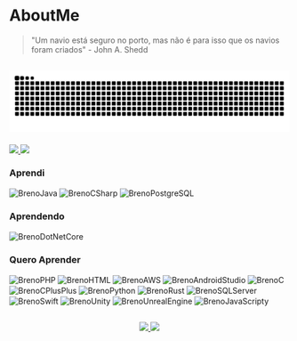 # AboutMe

> "Um navio está seguro no porto, mas não é para isso que os navios foram criados" - John A. Shedd

<div>

   ![Snake animation](https://github.com/brenoASantana/brenoASantana/blob/output/github-contribution-grid-snake.svg)
-------------------------------------------------------------------------------------------------------------------
  
  <a href="https://www.linkedin.com/in/breno-santana-a2242824a/" target="_blank">
  <img src="https://img.shields.io/badge/-LinkedIn-%230077B5?style=for-the-badge&logo=linkedin&logoColor=white" target="_blank">
  </a>
    <a href="mailto:contatobrenosantana@outlook.com" target="_blank">
    <img src="https://img.shields.io/badge/Microsoft_Outlook-0078D4?style=for-the-badge&logo=microsoft-outlook&logoColor=white" target="_blank">
    </a><br>

</div>

 <div style="display: inline_block">
  
### Aprendi

  <img align="center" alt="BrenoJava" height="30" width="40" src="https://cdn.jsdelivr.net/gh/devicons/devicon/icons/java/java-original.svg">
  
  <img align="center" alt="BrenoCSharp" height="30" width="40" src="https://cdn.jsdelivr.net/gh/devicons/devicon/icons/csharp/csharp-original.svg">
  
  <img align="center" alt="BrenoPostgreSQL" height="30" width="40" src="https://cdn.jsdelivr.net/gh/devicons/devicon/icons/postgresql/postgresql-original.svg">

 ### Aprendendo

  <img align="center" alt="BrenoDotNetCore" height="30" width="40" src="https://cdn.jsdelivr.net/gh/devicons/devicon/icons/dotnetcore/dotnetcore-original.svg">

### Quero Aprender
  
  <img align="center" alt="BrenoPHP" height="30" width="40" src="https://cdn.jsdelivr.net/gh/devicons/devicon/icons/php/php-plain.svg">
  
  <img align="center" alt="BrenoHTML" height="30" width="40" src="https://cdn.jsdelivr.net/gh/devicons/devicon/icons/html5/html5-original.svg">
  
  <img align="center" alt="BrenoAWS" height="30" width="40" src="https://cdn.jsdelivr.net/gh/devicons/devicon/icons/amazonwebservices/amazonwebservices-original-wordmark.svg" />
         
  <img align="center" alt="BrenoAndroidStudio" height="30" width="40" src="https://cdn.jsdelivr.net/gh/devicons/devicon/icons/androidstudio/androidstudio-original.svg">
  
  <img align="center" alt="BrenoC" height="30" width="40" src="https://cdn.jsdelivr.net/gh/devicons/devicon/icons/c/c-original.svg">
  
  <img align="center" alt="BrenoCPlusPlus" height="30" width="40" src="https://cdn.jsdelivr.net/gh/devicons/devicon/icons/cplusplus/cplusplus-original.svg">
  
  <img align="center" alt="BrenoPython" height="30" width="40" src="https://cdn.jsdelivr.net/gh/devicons/devicon/icons/python/python-original.svg">
  
  <img align="center" alt="BrenoRust" height="30" width="40" src="https://cdn.jsdelivr.net/gh/devicons/devicon/icons/rust/rust-plain.svg">
  
  <img align="center" alt="BrenoSQLServer" height="30" width="40" src="https://cdn.jsdelivr.net/gh/devicons/devicon/icons/microsoftsqlserver/microsoftsqlserver-plain-wordmark.svg">
  
  <img align="center" alt="BrenoSwift" height="30" width="40" src="https://cdn.jsdelivr.net/gh/devicons/devicon/icons/unity/unity-original.svg">
  
  <img align="center" alt="BrenoUnity" height="30" width="40" src="https://cdn.jsdelivr.net/gh/devicons/devicon/icons/swift/swift-original.svg">
  
  <img align="center" alt="BrenoUnrealEngine" height="30" width="40" src="https://cdn.jsdelivr.net/gh/devicons/devicon/icons/unrealengine/unrealengine-original-wordmark.svg">
  
   <img align="center" alt="BrenoJavaScripty" height="30" width="40" src="https://cdn.jsdelivr.net/gh/devicons/devicon/icons/javascript/javascript-original.svg">
  
</div>

##

<div align="center">
  <a href="https://github.com/brenoASantana">
  <img height="180em" src="https://github-readme-stats.vercel.app/api?username=brenoASantana&show_icons=true&theme=algolia&include_all_commits=true&ount_private=true"/>
  <img height="180em" src="https://github-readme-stats.vercel.app/api/top-langs/?username=brenoASantana&layout=compact&langs_count=7&theme=algolia"/>
</div>

